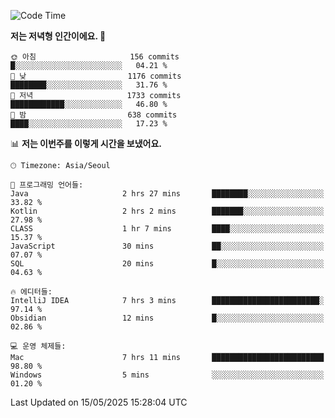  <!--START_SECTION:waka-->
![Code Time](http://img.shields.io/badge/Code%20Time-630%20hrs%203%20mins-blue)

**저는 저녁형 인간이에요. 🦉** 

```text
🌞 아침                     156 commits         █░░░░░░░░░░░░░░░░░░░░░░░░   04.21 % 
🌆 낮　                     1176 commits        ████████░░░░░░░░░░░░░░░░░   31.76 % 
🌃 저녁                     1733 commits        ████████████░░░░░░░░░░░░░   46.80 % 
🌙 밤　                     638 commits         ████░░░░░░░░░░░░░░░░░░░░░   17.23 % 
```


📊 **저는 이번주를 이렇게 시간을 보냈어요.** 

```text
🕑︎ Timezone: Asia/Seoul

💬 프로그래밍 언어들: 
Java                     2 hrs 27 mins       ████████░░░░░░░░░░░░░░░░░   33.82 % 
Kotlin                   2 hrs 2 mins        ███████░░░░░░░░░░░░░░░░░░   27.98 % 
CLASS                    1 hr 7 mins         ████░░░░░░░░░░░░░░░░░░░░░   15.37 % 
JavaScript               30 mins             ██░░░░░░░░░░░░░░░░░░░░░░░   07.07 % 
SQL                      20 mins             █░░░░░░░░░░░░░░░░░░░░░░░░   04.63 % 

🔥 에디터들: 
IntelliJ IDEA            7 hrs 3 mins        ████████████████████████░   97.14 % 
Obsidian                 12 mins             █░░░░░░░░░░░░░░░░░░░░░░░░   02.86 % 

💻 운영 체제들: 
Mac                      7 hrs 11 mins       █████████████████████████   98.80 % 
Windows                  5 mins              ░░░░░░░░░░░░░░░░░░░░░░░░░   01.20 % 
```


 Last Updated on 15/05/2025 15:28:04 UTC
<!--END_SECTION:waka-->
